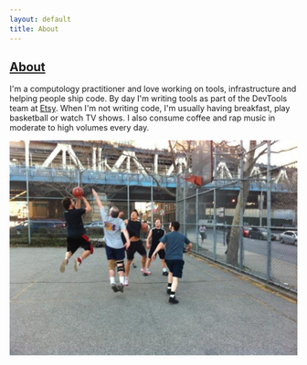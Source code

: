 ```yaml
---
layout: default
title: About
---
```

## [About]({{page.title}})

I'm a computology practitioner and love working on tools, infrastructure and
helping people ship code. By day I'm writing tools as part of the DevTools
team at [Etsy](http://etsy.com). When I'm not writing code, I'm usually having
breakfast, play basketball or watch TV shows. I also consume coffee and rap
music in moderate to high volumes every day.

<div style="text-align:center" markdown="1"><img src="/images/bball.jpg" /></div>
